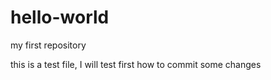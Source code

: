 # hello-world
my first repository

this is a test file, I will test first how to commit some changes
